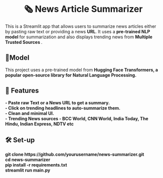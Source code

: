 <h1 text align = center >
🗞️ News Article Summarizer
</h1>
<p1> This is a  Streamlit app  that allows users to summarize news articles either by pasting raw text or providing a news <b>URL</b>. It uses a <b> pre-trained NLP model </b> for summarization and also displays trending news from <b> Multiple Trusted Sources </b> .</p1>
<h2>
   🧠Model 
</h2>
<p>This project uses a pre-trained model from <b> Hugging Face Transformers<b>, a popular open-source library for <b> Natural Language Processing</b>.</p>

<h2>
   🚀 Features
</h2>
<p>
- Paste raw Text or a News URL to get a summary. <br>
- Click on trending headlines to auto-summarize them. <br>
- Clean and minimal UI.<br>
- Trending News sources - BCC World, CNN World, India Today, The Hindu, Indian Express,  NDTV etc

</p>
<h2>
🛠 Set-up <br>
   </h2>
<p>
git clone https://github.com/yourusername/news-summarizer.git<br>
cd news-summarizer<br>
pip install -r requirements.txt <br>
streamlit run main.py
</p>
